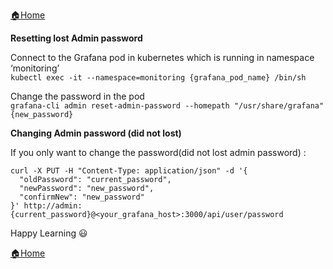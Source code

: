 [:house:Home](https://github.com/debbiswal/Articles)

**Resetting lost Admin password**  

Connect to the Grafana pod in kubernetes which is running in namespace ‘monitoring’  
```kubectl exec -it --namespace=monitoring {grafana_pod_name} /bin/sh  ```  

Change the password in the pod  
```grafana-cli admin reset-admin-password --homepath "/usr/share/grafana" {new_password}```   


**Changing Admin password (did not lost)**

If you only want to change the password(did not lost admin password)  :  
```
curl -X PUT -H "Content-Type: application/json" -d '{
  "oldPassword": "current_password",
  "newPassword": "new_password",
  "confirmNew": "new_password"
}' http://admin:{current_password}@<your_grafana_host>:3000/api/user/password
```  

Happy Learning :smiley:  

[:house:Home](https://github.com/debbiswal/Articles)
